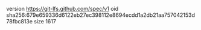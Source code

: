 version https://git-lfs.github.com/spec/v1
oid sha256:679e659336d6122eb27ec398112e8694ecdd1a2db21aa757042153d78fbc813e
size 1617
